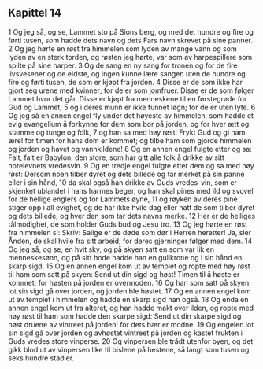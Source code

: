 ## Kapittel 14

1 Og jeg så, og se, Lammet sto på Sions berg, og med det hundre og fire og førti tusen, som hadde dets navn og dets Fars navn skrevet på sine panner.
2 Og jeg hørte en røst fra himmelen som lyden av mange vann og som lyden av en sterk torden, og røsten jeg hørte, var som av harpespillere som spilte på sine harper.
3 Og de sang en ny sang for tronen og for de fire livsvesener og de eldste, og ingen kunne lære sangen uten de hundre og fire og førti tusen, de som er kjøpt fra jorden.
4 Disse er de som ikke har gjort seg urene med kvinner; for de er som jomfruer. Disse er de som følger Lammet hvor det går. Disse er kjøpt fra menneskene til en førstegrøde for Gud og Lammet,
5 og i deres munn er ikke funnet løgn; for de er uten lyte.
6 Og jeg så en annen engel fly under det høyeste av himmelen, som hadde et evig evangelium å forkynne for dem som bor på jorden, og for hver ætt og stamme og tunge og folk,
7 og han sa med høy røst: Frykt Gud og gi ham ære! for timen for hans dom er kommet; og tilbe ham som gjorde himmelen og jorden og havet og vannkildene!
8 Og en annen engel fulgte etter og sa: Falt, falt er Babylon, den store, som har gitt alle folk å drikke av sitt horelevnets vredesvin.
9 Og en tredje engel fulgte etter dem og sa med høy røst: Dersom noen tilber dyret og dets billede og tar merket på sin panne eller i sin hånd,
10 da skal også han drikke av Guds vredes-vin, som er skjenket ublandet i hans harmes beger, og han skal pines med ild og svovel for de hellige englers og for Lammets øyne,
11 og røyken av deres pine stiger opp i all evighet, og de har ikke hvile dag eller natt de som tilber dyret og dets billede, og hver den som tar dets navns merke.
12 Her er de helliges tålmodighet, de som holder Guds bud og Jesu tro.
13 Og jeg hørte en røst fra himmelen si: Skriv: Salige er de døde som dør i Herren heretter! Ja, sier Ånden, de skal hvile fra sitt arbeid; for deres gjerninger følger med dem.
14 Og jeg så, og se, en hvit sky, og på skyen satt en som var lik en menneskesønn, og på sitt hode hadde han en gullkrone og i sin hånd en skarp sigd.
15 Og en annen engel kom ut av templet og ropte med høy røst til ham som satt på skyen: Send ut din sigd og høst! Timen til å høste er kommet; for høsten på jorden er overmoden.
16 Og han som satt på skyen, lot sin sigd gå over jorden, og jorden ble høstet.
17 Og en annen engel kom ut av templet i himmelen og hadde en skarp sigd han også.
18 Og enda en annen engel kom ut fra alteret, og han hadde makt over ilden, og ropte med høy røst til ham som hadde den skarpe sigd: Send ut din skarpe sigd og høst druene av vintreet på jorden! for dets bær er modne.
19 Og engelen lot sin sigd gå over jorden og avhøstet vintreet på jorden og kastet frukten i Guds vredes store vinperse.
20 Og vinpersen ble trådt utenfor byen, og det gikk blod ut av vinpersen like til bislene på hestene, så langt som tusen og seks hundre stadier.

